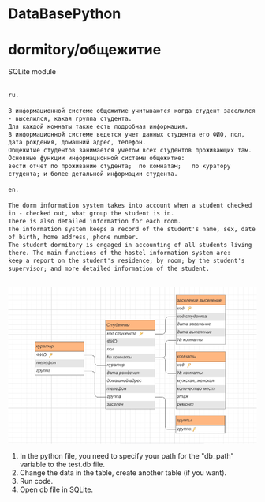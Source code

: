 # DataBasePython

# dormitory/общежитие 

SQLite module

```

ru.

В информационной системе общежитие учитываются когда студент заселился - выселился, какая группа студента.
Для каждой комнаты также есть подробная информация. 
В информационной системе ведется учет данных студента его ФИО, пол, дата рождения, домашний адрес, телефон. 
Общежитие студентов занимается учетом всех студентов проживающих там. Основные функции информационной системы общежитие:
вести отчет по проживанию студента;  по комнатам;   по куратору студента; и более детальной информации студента.

en.

The dorm information system takes into account when a student checked in - checked out, what group the student is in.
There is also detailed information for each room. 
The information system keeps a record of the student's name, sex, date of birth, home address, phone number. 
The student dormitory is engaged in accounting of all students living there. The main functions of the hostel information system are:
keep a report on the student's residence; by room; by the student's supervisor; and more detailed information of the student.


```
![alt text](https://github.com/TsuniQwer/DataBasePython/blob/main/rdi%20diagram.PNG "rdi diagram")

1) In the python file, you need to specify your path for the "db_path" variable to the test.db file.
2) Сhange the data in the table, create another table (if you want).
3) Run code.
4) Open db file in SQLite. 
